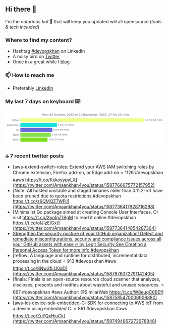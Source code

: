 <!--- [![Hits](https://hits.seeyoufarm.com/api/count/incr/badge.svg?url=https%3A%2F%2Fgithub.com%2Fakhan4u%2Fhit-counter&count_bg=%2379C83D&title_bg=%23555555&icon=&icon_color=%23E7E7E7&title=visits&edge_flat=false)](https://hits.seeyoufarm.com) --->

## Hi there 👋

I'm the _notorious bot_ 🤣 that will keep you updated will all opensource (_tools & tech included_) 

### Where to find my content?

* Hashtag [#devopskhan](https://www.linkedin.com/feed/hashtag/devopskhan) on LinkedIn
* A noisy bird on [Twitter](https://twitter.com/Amaankhan4you)
* Once in a great while I [blog](https://linuxparrot.com) 


### 📫 **How to reach me**

* Preferably [LinkedIn](https://www.linkedin.com/in/amaan-khan-linux-ninja)

### My last 7 days on keyboard ⌨️

<img src="https://github.com/akhan4u/akhan4u/blob/main/images/stat.svg" alt="Amaan's Wakatime Activity!"/>

### 🔝 7 recent twitter posts
<!-- DEVDOJO:START -->
- [aws-extend-switch-roles: Extend your AWS IAM switching roles by Chrome extension, Firefox add-on, or Edge add-on
⭐️ 1126
#devopskhan #aws
https://t.co/KxkoyypyLX](https://twitter.com/Amaankhan4you/status/1587766675772157952)
- [Note: All hosted unstable and staged binaries older than 0.11.2-rc1 have been pruned due to quota restrictions.#devopskhan https://t.co/z6QMQZ7WPJ](https://twitter.com/Amaankhan4you/status/1587736417928716288)
- [Minimalist Go package aimed at creating Console User Interfaces. Or visit https://t.co/XvoIpZ1BgM to read it online.#devopskhan https://t.co/olJIzEiGxt](https://twitter.com/Amaankhan4you/status/1587736414854287364)
- [Strengthen the security posture of your GitHub organization! Detect and remediate misconfigurations, security and compliance issues across all your GitHub assets with ease 🔥 by Legit Security See Creating a Personal Access Token for more info.#devopskhan](https://twitter.com/Amaankhan4you/status/1587725052556058626)
- [reflow: A language and runtime for distributed, incremental data processing in the cloud
⭐️ 913
#devopskhan #aws
https://t.co/8Nw3fLU0dD](https://twitter.com/Amaankhan4you/status/1587676072791142405)
- [finala: Finala is an open-source resource cloud scanner that analyzes, discloses, presents and notifies about wasteful and unused resources.
⭐️ 667
#devopskhan #aws
Author: @SimilarWeb
https://t.co/W8euqC6BEf](https://twitter.com/Amaankhan4you/status/1587585470006906880)
- [aws-iot-device-sdk-embedded-C: SDK for connecting to AWS IoT from a device using embedded C.
⭐️ 861
#devopskhan #aws
https://t.co/ZuYQxHjuCk](https://twitter.com/Amaankhan4you/status/1587494867273678848)
<!-- DEVDOJO:END -->

<!-- ![Amaan's GitHub stats](https://github-readme-stats.vercel.app/api?username=akhan4u&count_private=true&show_icons=true&hide=contribs) -->
